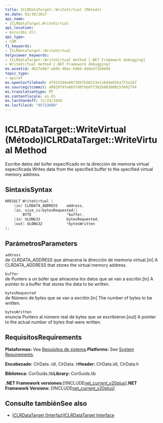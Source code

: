 ```yaml
---
title: ICLRDataTarget::WriteVirtual (Método)
ms.date: 03/30/2017
api_name:
- ICLRDataTarget.WriteVirtual
api_location:
- mscordbi.dll
api_type:
- COM
f1_keywords:
- ICLRDataTarget::WriteVirtual
helpviewer_keywords:
- ICLRDataTarget::WriteVirtual method [.NET Framework debugging]
- WriteVirtual method [.NET Framework debugging]
ms.assetid: d627e8b7-a605-40ac-b9bb-da9a3f1b66d9
topic_type:
- apiref
ms.openlocfilehash: df9315d4e007305fb38153e116dde02ba7f3a1b7
ms.sourcegitcommit: d8020797a6657d0fbbdff362b80300815f682f94
ms.translationtype: MT
ms.contentlocale: es-ES
ms.lasthandoff: 11/24/2020
ms.locfileid: "95723680"
---
```

# <a name="iclrdatatargetwritevirtual-method"></a><span data-ttu-id="16570-102">ICLRDataTarget::WriteVirtual (Método)</span><span class="sxs-lookup"><span data-stu-id="16570-102">ICLRDataTarget::WriteVirtual Method</span></span>

<span data-ttu-id="16570-103">Escribe datos del búfer especificado en la dirección de memoria virtual especificada.</span><span class="sxs-lookup"><span data-stu-id="16570-103">Writes data from the specified buffer to the specified virtual memory address.</span></span>  
  
## <a name="syntax"></a><span data-ttu-id="16570-104">Sintaxis</span><span class="sxs-lookup"><span data-stu-id="16570-104">Syntax</span></span>  
  
```cpp  
HRESULT WriteVirtual (  
    [in] CLRDATA_ADDRESS    address,  
    [in, size_is(bytesRequested)]
        BYTE                *buffer,  
    [in] ULONG32            bytesRequested,  
    [out] ULONG32           *bytesWritten  
);  
```  
  
## <a name="parameters"></a><span data-ttu-id="16570-105">Parámetros</span><span class="sxs-lookup"><span data-stu-id="16570-105">Parameters</span></span>  

 `address`  
 <span data-ttu-id="16570-106">de CLRDATA_ADDRESS que almacena la dirección de memoria virtual.</span><span class="sxs-lookup"><span data-stu-id="16570-106">[in] A CLRDATA_ADDRESS that stores the virtual memory address.</span></span>  
  
 `buffer`  
 <span data-ttu-id="16570-107">de Puntero a un búfer que almacena los datos que se van a escribir.</span><span class="sxs-lookup"><span data-stu-id="16570-107">[in] A pointer to a buffer that stores the data to be written.</span></span>  
  
 `bytesRequested`  
 <span data-ttu-id="16570-108">de Número de bytes que se van a escribir.</span><span class="sxs-lookup"><span data-stu-id="16570-108">[in] The number of bytes to be written.</span></span>  
  
 `bytesWritten`  
 <span data-ttu-id="16570-109">enuncia Puntero al número real de bytes que se escribieron.</span><span class="sxs-lookup"><span data-stu-id="16570-109">[out] A pointer to the actual number of bytes that were written.</span></span>  
  
## <a name="requirements"></a><span data-ttu-id="16570-110">Requisitos</span><span class="sxs-lookup"><span data-stu-id="16570-110">Requirements</span></span>  

 <span data-ttu-id="16570-111">**Plataformas:** Vea [Requisitos de sistema](../../get-started/system-requirements.md).</span><span class="sxs-lookup"><span data-stu-id="16570-111">**Platforms:** See [System Requirements](../../get-started/system-requirements.md).</span></span>  
  
 <span data-ttu-id="16570-112">**Encabezado:** ClrData. idl, ClrData. h</span><span class="sxs-lookup"><span data-stu-id="16570-112">**Header:** ClrData.idl, ClrData.h</span></span>  
  
 <span data-ttu-id="16570-113">**Biblioteca:** CorGuids.lib</span><span class="sxs-lookup"><span data-stu-id="16570-113">**Library:** CorGuids.lib</span></span>  
  
 <span data-ttu-id="16570-114">**.NET Framework versiones:**[!INCLUDE[net_current_v20plus](../../../../includes/net-current-v20plus-md.md)]</span><span class="sxs-lookup"><span data-stu-id="16570-114">**.NET Framework Versions:** [!INCLUDE[net_current_v20plus](../../../../includes/net-current-v20plus-md.md)]</span></span>  
  
## <a name="see-also"></a><span data-ttu-id="16570-115">Consulte también</span><span class="sxs-lookup"><span data-stu-id="16570-115">See also</span></span>

- [<span data-ttu-id="16570-116">ICLRDataTarget (Interfaz)</span><span class="sxs-lookup"><span data-stu-id="16570-116">ICLRDataTarget Interface</span></span>](iclrdatatarget-interface.md)
